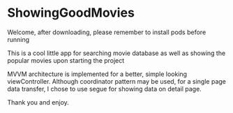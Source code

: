 # ShowingGoodMovies

Welcome, after downloading, please remember to install pods before running

This is a cool little app for searching movie database as well as showing the popular movies upon starting the project

MVVM architecture is implemented for a better, simple looking viewController. 
Although coordinator pattern may be used, for a single page data transfer, I chose to use segue for showing data on detail page.

Thank you and enjoy.
